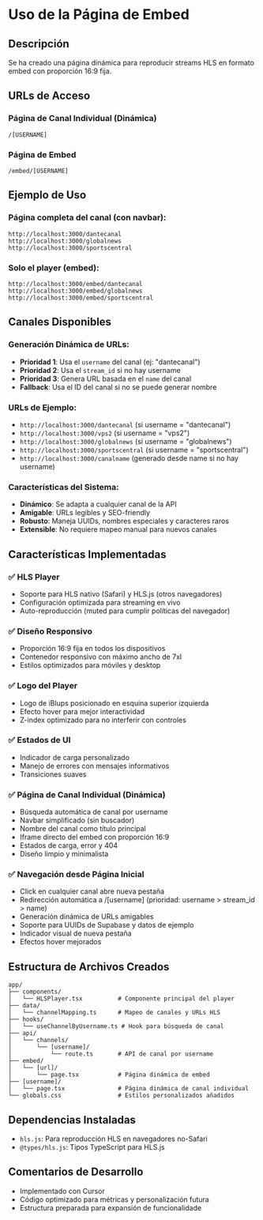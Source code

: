 # Uso de la Página de Embed

## Descripción
Se ha creado una página dinámica para reproducir streams HLS en formato embed con proporción 16:9 fija.

## URLs de Acceso

### Página de Canal Individual (Dinámica)
```
/[USERNAME]
```

### Página de Embed
```
/embed/[USERNAME]
```

## Ejemplo de Uso

### Página completa del canal (con navbar):
```
http://localhost:3000/dantecanal
http://localhost:3000/globalnews
http://localhost:3000/sportscentral
```

### Solo el player (embed):
```
http://localhost:3000/embed/dantecanal
http://localhost:3000/embed/globalnews
http://localhost:3000/embed/sportscentral
```

## Canales Disponibles

### Generación Dinámica de URLs:
- **Prioridad 1**: Usa el `username` del canal (ej: "dantecanal")
- **Prioridad 2**: Usa el `stream_id` si no hay username
- **Prioridad 3**: Genera URL basada en el `name` del canal
- **Fallback**: Usa el ID del canal si no se puede generar nombre

### URLs de Ejemplo:
- `http://localhost:3000/dantecanal` (si username = "dantecanal")
- `http://localhost:3000/vps2` (si username = "vps2")
- `http://localhost:3000/globalnews` (si username = "globalnews")
- `http://localhost:3000/sportscentral` (si username = "sportscentral")
- `http://localhost:3000/canalname` (generado desde name si no hay username)

### Características del Sistema:
- **Dinámico**: Se adapta a cualquier canal de la API
- **Amigable**: URLs legibles y SEO-friendly
- **Robusto**: Maneja UUIDs, nombres especiales y caracteres raros
- **Extensible**: No requiere mapeo manual para nuevos canales

## Características Implementadas

### ✅ HLS Player
- Soporte para HLS nativo (Safari) y HLS.js (otros navegadores)
- Configuración optimizada para streaming en vivo
- Auto-reproducción (muted para cumplir políticas del navegador)

### ✅ Diseño Responsivo
- Proporción 16:9 fija en todos los dispositivos
- Contenedor responsivo con máximo ancho de 7xl
- Estilos optimizados para móviles y desktop

### ✅ Logo del Player
- Logo de iBlups posicionado en esquina superior izquierda
- Efecto hover para mejor interactividad
- Z-index optimizado para no interferir con controles

### ✅ Estados de UI
- Indicador de carga personalizado
- Manejo de errores con mensajes informativos
- Transiciones suaves

### ✅ Página de Canal Individual (Dinámica)
- Búsqueda automática de canal por username
- Navbar simplificado (sin buscador)
- Nombre del canal como título principal
- Iframe directo del embed con proporción 16:9
- Estados de carga, error y 404
- Diseño limpio y minimalista

### ✅ Navegación desde Página Inicial
- Click en cualquier canal abre nueva pestaña
- Redirección automática a /[username] (prioridad: username > stream_id > name)
- Generación dinámica de URLs amigables
- Soporte para UUIDs de Supabase y datos de ejemplo
- Indicador visual de nueva pestaña
- Efectos hover mejorados

## Estructura de Archivos Creados

```
app/
├── components/
│   └── HLSPlayer.tsx          # Componente principal del player
├── data/
│   └── channelMapping.ts      # Mapeo de canales y URLs HLS
├── hooks/
│   └── useChannelByUsername.ts # Hook para búsqueda de canal
├── api/
│   └── channels/
│       └── [username]/
│           └── route.ts       # API de canal por username
├── embed/
│   └── [url]/
│       └── page.tsx           # Página dinámica de embed
├── [username]/
│   └── page.tsx               # Página dinámica de canal individual
└── globals.css                # Estilos personalizados añadidos
```

## Dependencias Instaladas
- `hls.js`: Para reproducción HLS en navegadores no-Safari
- `@types/hls.js`: Tipos TypeScript para HLS.js

## Comentarios de Desarrollo
- Implementado con Cursor
- Código optimizado para métricas y personalización futura
- Estructura preparada para expansión de funcionalidade
